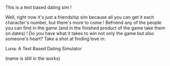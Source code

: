 This is a text based dating sim !

Well, right now it's just a friendship sim because all you can get it each character's number, but there's more to come !
Befriend any of the people you can find in the game (and in the finished product of the game take them on dates) !
Do you have what it takes to win not only the game but also someone's heart?
Take a shot at finding love in:

Luna: A Text Based Dating Simulator

(name is still in the works)

